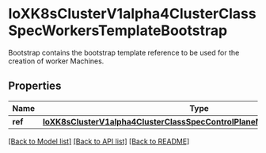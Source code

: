 # IoXK8sClusterV1alpha4ClusterClassSpecWorkersTemplateBootstrap

Bootstrap contains the bootstrap template reference to be used for the creation of worker Machines.
## Properties
Name | Type | Description | Notes
------------ | ------------- | ------------- | -------------
**ref** | [**IoXK8sClusterV1alpha4ClusterClassSpecControlPlaneMachineInfrastructureRef**](IoXK8sClusterV1alpha4ClusterClassSpecControlPlaneMachineInfrastructureRef.md) |  | 

[[Back to Model list]](../README.md#documentation-for-models) [[Back to API list]](../README.md#documentation-for-api-endpoints) [[Back to README]](../README.md)


